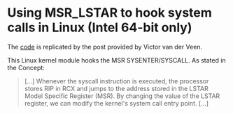 # Using MSR_LSTAR to hook system calls in Linux (Intel 64-bit only)

The [code](https://vvdveen.com/data/lstar.txt) is replicated by the post provided by Victor van der Veen.

This Linux kernel module hooks the MSR SYSENTER/SYSCALL. As stated in the Concept:

> [...] Whenever the syscall instruction is executed, the processor stores RIP in RCX and jumps to the address stored in the
LSTAR Model Specific Register (MSR). By changing the value of the LSTAR register, we can modify the kernel's system call entry point. [...] 


